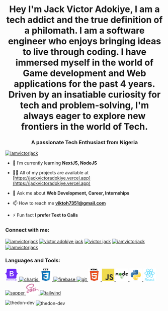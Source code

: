 
<h1 align="center">Hey I'm Jack Victor Adokiye, I am a tech addict and the true definition of a philomath. I am a software engineer who enjoys bringing ideas to live through coding. I have immersed myself in the world of Game development and Web applications for the past 4 years. Driven by an insatiable curiosity for tech and problem-solving, I'm always eager to explore new frontiers in the world of Tech.</h1>
<h3 align="center">A passionate Tech Enthusiast from Nigeria</h3>

<p align="left"> <a href="https://twitter.com/iamvictorjack" target="blank"><img src="https://img.shields.io/twitter/follow/iamvictorjack?logo=twitter&style=for-the-badge" alt="iamvictorjack" /></a> </p>

- 🌱 I’m currently learning **NextJS, NodeJS**

- 👨‍💻 All of my projects are available at [https://jackvictoradokiye.vercel.app](https://jackvictoradokiye.vercel.app)

- 💬 Ask me about **Web Development, Career, Internships**

- 📫 How to reach me **viktoh7351@gmail.com**

- ⚡ Fun fact **I prefer Text to Calls**

<h3 align="left">Connect with me:</h3>
<p align="left">
<a href="https://twitter.com/iamvictorjack" target="blank"><img align="center" src="https://raw.githubusercontent.com/rahuldkjain/github-profile-readme-generator/master/src/images/icons/Social/twitter.svg" alt="iamvictorjack" height="30" width="40" /></a>
<a href="https://linkedin.com/in/victor adokiye jack" target="blank"><img align="center" src="https://raw.githubusercontent.com/rahuldkjain/github-profile-readme-generator/master/src/images/icons/Social/linked-in-alt.svg" alt="victor adokiye jack" height="30" width="40" /></a>
<a href="https://fb.com/victor jack" target="blank"><img align="center" src="https://raw.githubusercontent.com/rahuldkjain/github-profile-readme-generator/master/src/images/icons/Social/facebook.svg" alt="victor jack" height="30" width="40" /></a>
<a href="https://instagram.com/iamvictorjack" target="blank"><img align="center" src="https://raw.githubusercontent.com/rahuldkjain/github-profile-readme-generator/master/src/images/icons/Social/instagram.svg" alt="iamvictorjack" height="30" width="40" /></a>
<a href="https://www.youtube.com/c/iamvictorjack" target="blank"><img align="center" src="https://raw.githubusercontent.com/rahuldkjain/github-profile-readme-generator/master/src/images/icons/Social/youtube.svg" alt="iamvictorjack" height="30" width="40" /></a>
</p>

<h3 align="left">Languages and Tools:</h3>
<p align="left"> <a href="https://getbootstrap.com" target="_blank" rel="noreferrer"> <img src="https://raw.githubusercontent.com/devicons/devicon/master/icons/bootstrap/bootstrap-plain-wordmark.svg" alt="bootstrap" width="40" height="40"/> </a> <a href="https://www.chartjs.org" target="_blank" rel="noreferrer"> <img src="https://www.chartjs.org/media/logo-title.svg" alt="chartjs" width="40" height="40"/> </a> <a href="https://www.w3schools.com/css/" target="_blank" rel="noreferrer"> <img src="https://raw.githubusercontent.com/devicons/devicon/master/icons/css3/css3-original-wordmark.svg" alt="css3" width="40" height="40"/> </a> <a href="https://firebase.google.com/" target="_blank" rel="noreferrer"> <img src="https://www.vectorlogo.zone/logos/firebase/firebase-icon.svg" alt="firebase" width="40" height="40"/> </a> <a href="https://git-scm.com/" target="_blank" rel="noreferrer"> <img src="https://www.vectorlogo.zone/logos/git-scm/git-scm-icon.svg" alt="git" width="40" height="40"/> </a> <a href="https://www.w3.org/html/" target="_blank" rel="noreferrer"> <img src="https://raw.githubusercontent.com/devicons/devicon/master/icons/html5/html5-original-wordmark.svg" alt="html5" width="40" height="40"/> </a> <a href="https://developer.mozilla.org/en-US/docs/Web/JavaScript" target="_blank" rel="noreferrer"> <img src="https://raw.githubusercontent.com/devicons/devicon/master/icons/javascript/javascript-original.svg" alt="javascript" width="40" height="40"/> </a> <a href="https://nodejs.org" target="_blank" rel="noreferrer"> <img src="https://raw.githubusercontent.com/devicons/devicon/master/icons/nodejs/nodejs-original-wordmark.svg" alt="nodejs" width="40" height="40"/> </a> <a href="https://www.python.org" target="_blank" rel="noreferrer"> <img src="https://raw.githubusercontent.com/devicons/devicon/master/icons/python/python-original.svg" alt="python" width="40" height="40"/> </a> <a href="https://reactjs.org/" target="_blank" rel="noreferrer"> <img src="https://raw.githubusercontent.com/devicons/devicon/master/icons/react/react-original-wordmark.svg" alt="react" width="40" height="40"/> </a> <a href="https://sapper.svelte.dev/" target="_blank" rel="noreferrer"> <img src="https://raw.githubusercontent.com/bestofjs/bestofjs-webui/master/public/logos/sapper.svg" alt="sapper" width="40" height="40"/> </a> <a href="https://sass-lang.com" target="_blank" rel="noreferrer"> <img src="https://raw.githubusercontent.com/devicons/devicon/master/icons/sass/sass-original.svg" alt="sass" width="40" height="40"/> </a> <a href="https://tailwindcss.com/" target="_blank" rel="noreferrer"> <img src="https://www.vectorlogo.zone/logos/tailwindcss/tailwindcss-icon.svg" alt="tailwind" width="40" height="40"/> </a> </p>

<p><img align="left" src="https://github-readme-stats.vercel.app/api/top-langs?username=thedon-dev&show_icons=true&locale=en&layout=compact" alt="thedon-dev" /></p>

<p>&nbsp;<img align="center" src="https://github-readme-stats.vercel.app/api?username=thedon-dev&show_icons=true&locale=en" alt="thedon-dev" /></p>

